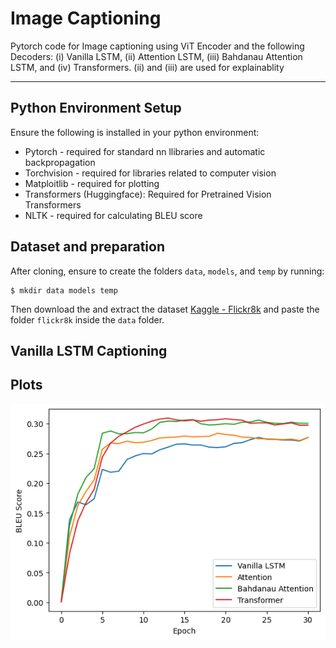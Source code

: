 # Image Captioning

Pytorch code for Image captioning using ViT Encoder and the following Decoders:  (i) Vanilla LSTM, (ii) Attention LSTM, (iii) Bahdanau Attention LSTM, and (iv) Transformers. (ii) and (iii) are used for explainablity

---

## Python Environment Setup

Ensure the following is installed in your python environment:

- Pytorch - required for standard nn llibraries and automatic backpropagation
- Torchvision - required for libraries related to computer vision
- Matploitlib - required for plotting
- Transformers (Huggingface): Required for Pretrained Vision Transformers
- NLTK - required for calculating BLEU score

## Dataset and preparation

After cloning, ensure to create the folders `data`, `models`, and `temp` by running:
```
$ mkdir data models temp
```
Then download the and extract the dataset [Kaggle - Flickr8k](https://www.kaggle.com/datasets/adityajn105/flickr8k) and paste the folder `flickr8k` inside the `data` folder.

## Vanilla LSTM Captioning


## Plots
![A plot showing how the model fits on the validaition set in the BLEU metric](images/plot.png "Val BLUE scores")
